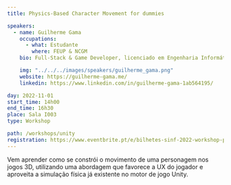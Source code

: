 ```yaml
---
title: Physics-Based Character Movement for dummies

speakers:
  - name: Guilherme Gama
    occupations:
      - what: Estudante
        where: FEUP & NCGM
    bio: Full-Stack & Game Developer, licenciado em Engenharia Informática (ISEP) e atual estudante do Mestrado em Multimédia (FEUP). Passou por empresas como Fabamaq (Game Engine Dev), IPTE Iberia (UI & Full-stack Development) e como freelancer. Com mais de 5 anos de experiência em C# e Unity e um jogo publicado na Play Store (SpaceDroid).

    img: "../../../images/speakers/guilherme_gama.png"
    website: https://guilherme-gama.me/
    linkedin: https://www.linkedin.com/in/guilherme-gama-1ab564195/

day: 2022-11-01
start_time: 14h00
end_time: 16h30
place: Sala I003
type: Workshop

path: /workshops/unity
registration: https://www.eventbrite.pt/e/bilhetes-sinf-2022-workshop-physics-based-character-movement-for-dummies-438720062517
---
```


Vem aprender como se constrói o movimento de uma personagem nos jogos 3D, utilizando uma abordagem que favorece a UX do jogador e aproveita a simulação física já existente no motor de jogo Unity.
